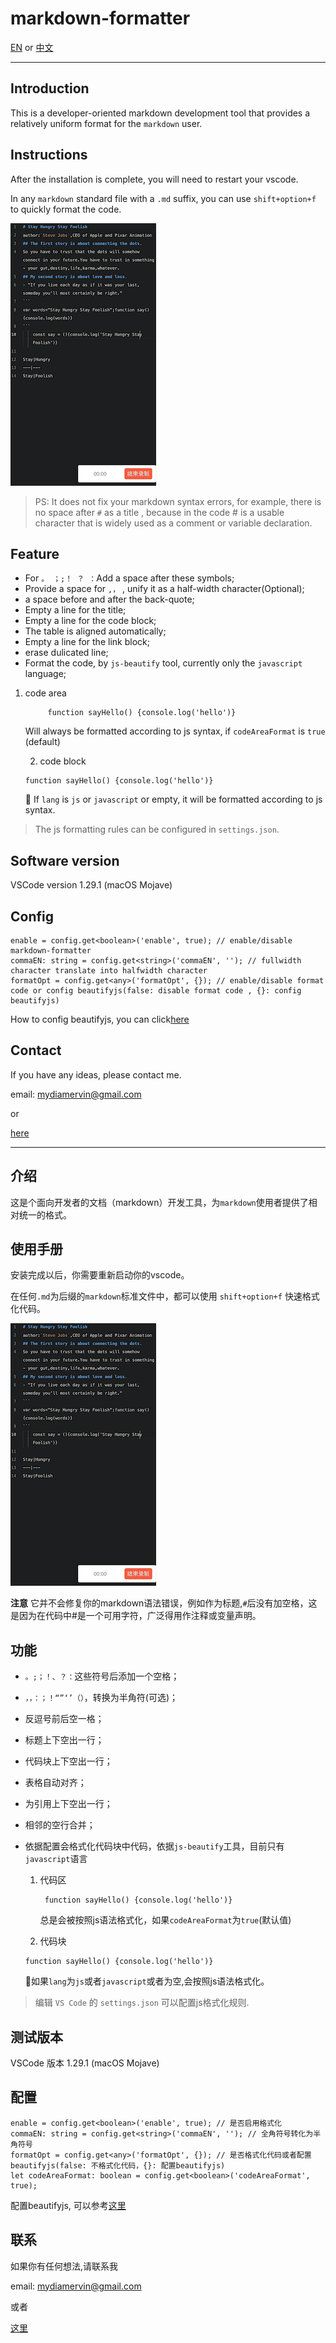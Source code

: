# markdown-formatter

[EN](#Introduction) or [中文](#介绍)

---

## Introduction

This is a developer-oriented markdown development tool that provides a relatively uniform format for the `markdown` user.

## Instructions

After the installation is complete, you will need to restart your vscode.

In any `markdown` standard file with a `.md` suffix, you can use `shift+option+f` to quickly format the code.

![example.gif](images/example.gif)

> PS: It does not fix your markdown syntax errors, for example, there is no space after `#` as a title , because in the code # is a usable character that is widely used as a comment or variable declaration.

## Feature

- For `。 ；;！ ？ ：`Add a space after these symbols;
- Provide a space for `,，` , unify it as a half-width character(Optional);
- a space before and after the back-quote;
- Empty a line for the title;
- Empty a line for the code block;
- The table is aligned automatically;
- Empty a line for the link block;
- erase dulicated line;
- Format the code, by `js-beautify` tool, currently only the `javascript` language;


1. code area

            function sayHello() {console.log('hello')}
        
        
        
    Will always be formatted according to js syntax, if `codeAreaFormat` is `true` (default)

    2. code block
    ``` lang
    function sayHello() {console.log('hello')}
    ```
    
    If `lang` is `js` or `javascript` or empty, it will be formatted according to js syntax.

> The js formatting rules can be configured in `settings.json`.

## Software version

VSCode version 1.29.1 (macOS Mojave)

## Config

    enable = config.get<boolean>('enable', true); // enable/disable markdown-formatter
    commaEN: string = config.get<string>('commaEN', ''); // fullwidth character translate into halfwidth character
    formatOpt = config.get<any>('formatOpt', {}); // enable/disable format code or config beautifyjs(false: disable format code , {}: config beautifyjs)

How to config beautifyjs, you can click[here](https://github.com/beautify-web/js-beautify)

## Contact

If you have any ideas, please contact me.

email: mydiamervin@gmail.com

or

[here](https://github.com/sumnow/markdown-formatter/issues)

---

## 介绍

这是个面向开发者的文档（markdown）开发工具，为`markdown`使用者提供了相对统一的格式。

## 使用手册

安装完成以后，你需要重新启动你的vscode。

在任何`.md`为后缀的`markdown`标准文件中，都可以使用 `shift+option+f` 快速格式化代码。

![example.gif](images/example.gif)

**注意** 它并不会修复你的markdown语法错误，例如作为标题,`#`后没有加空格，这是因为在代码中#是一个可用字符，广泛得用作注释或变量声明。

## 功能

- `。;；！、？：`这些符号后添加一个空格；
- `，，：；！“”‘’（）`，转换为半角符(可选)；
- 反逗号前后空一格；
- 标题上下空出一行；
- 代码块上下空出一行；
- 表格自动对齐；
- 为引用上下空出一行；
- 相邻的空行合并；
- 依据配置会格式化代码块中代码，依据`js-beautify`工具，目前只有`javascript`语言

    1. 代码区

            function sayHello() {console.log('hello')}
        
        总是会被按照js语法格式化，如果`codeAreaFormat`为`true`(默认值)

    2. 代码块
    ``` lang
    function sayHello() {console.log('hello')}
    ```
    如果`lang`为`js`或者`javascript`或者为空,会按照js语法格式化。

> 编辑 `VS Code` 的 `settings.json` 可以配置js格式化规则.

## 测试版本

VSCode 版本 1.29.1 (macOS Mojave)

## 配置

    enable = config.get<boolean>('enable', true); // 是否启用格式化
    commaEN: string = config.get<string>('commaEN', ''); // 全角符号转化为半角符号
    formatOpt = config.get<any>('formatOpt', {}); // 是否格式化代码或者配置beautifyjs(false: 不格式化代码，{}: 配置beautifyjs)
    let codeAreaFormat: boolean = config.get<boolean>('codeAreaFormat', true);


配置beautifyjs, 可以参考[这里](https://github.com/beautify-web/js-beautify)

## 联系

如果你有任何想法,请联系我

email: mydiamervin@gmail.com

或者

[这里](https://github.com/sumnow/markdown-formatter/issues)


